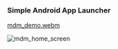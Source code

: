 ### Simple Android App Launcher

[mdm_demo.webm](https://github.com/sunit1999/mdm/assets/69314937/ba640c7e-3f87-40bb-8e47-ac9d33e95115)

![mdm_home_screen](https://github.com/sunit1999/mdm/assets/69314937/bf985bfd-7f80-4ace-b730-9e17bdd2fb8f)
